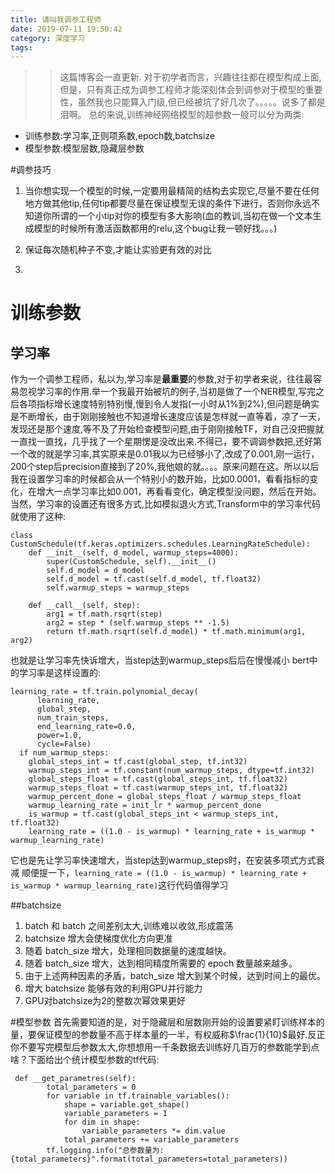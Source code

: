 ```yaml
---
title: 请叫我调参工程师
date: 2019-07-11 19:50:42
category: 深度学习
tags:
---
```

>>这篇博客会一直更新.
对于初学者而言，兴趣往往都在模型构成上面,但是，只有真正成为调参工程师才能深刻体会到调参对于模型的重要性，虽然我也只能算入门级,但已经被坑了好几次了。。。。。说多了都是泪啊。
总的来说,训练神经网络模型的超参数一般可以分为两类:
* 训练参数:学习率,正则项系数,epoch数,batchsize
* 模型参数:模型层数,隐藏层参数

#调参技巧
1. 当你想实现一个模型的时候,一定要用最精简的结构去实现它,尽量不要在任何地方做其他tip,任何tip都要尽量在保证模型无误的条件下进行，否则你永远不知道你所谓的一个小tip对你的模型有多大影响(血的教训,当初在做一个文本生成模型的时候所有激活函数都用的relu,这个bug让我一顿好找。。。)

2. 保证每次随机种子不变,才能让实验更有效的对比
3.  
# 训练参数
## 学习率
作为一个调参工程师，私以为,学习率是**最重要**的参数,对于初学者来说，往往最容易忽视学习率的作用.举一个我最开始被坑的例子,当初是做了一个NER模型,写完之后各项指标增长速度特别特别慢,慢到令人发指(一小时从1%到2%),但问题是确实是不断增长，由于刚刚接触也不知道增长速度应该是怎样就一直等着，凉了一天，发现还是那个速度,等不及了开始检查模型问题,由于刚刚接触TF，对自己没把握就一直找一直找，几乎找了一个星期愣是没改出来.不得已，要不调调参数把,还好第一个改的就是学习率,其实原来是0.01我以为已经够小了,改成了0.001,刚一运行，200个step后precision直接到了20%,我他娘的就。。。。原来问题在这。所以以后我在设置学习率的时候都会从一个特别小的数开始，比如0.0001，看看指标的变化，在增大一点学习率比如0.001，再看看变化，确定模型没问题，然后在开始。当然，学习率的设置还有很多方式,比如模拟退火方式,Transform中的学习率代码就使用了这种:
```
class CustomSchedule(tf.keras.optimizers.schedules.LearningRateSchedule):
    def __init__(self, d_model, warmup_steps=4000):
        super(CustomSchedule, self).__init__()
        self.d_model = d_model
        self.d_model = tf.cast(self.d_model, tf.float32)
        self.warmup_steps = warmup_steps

    def __call__(self, step):
        arg1 = tf.math.rsqrt(step)
        arg2 = step * (self.warmup_steps ** -1.5)
        return tf.math.rsqrt(self.d_model) * tf.math.minimum(arg1, arg2)
```
也就是让学习率先快诉增大，当step达到warmup_steps后后在慢慢减小
bert中的学习率是这样设置的:
```
learning_rate = tf.train.polynomial_decay(
      learning_rate,
      global_step,
      num_train_steps,
      end_learning_rate=0.0,
      power=1.0,
      cycle=False)
  if num_warmup_steps:
    global_steps_int = tf.cast(global_step, tf.int32)
    warmup_steps_int = tf.constant(num_warmup_steps, dtype=tf.int32)
    global_steps_float = tf.cast(global_steps_int, tf.float32)
    warmup_steps_float = tf.cast(warmup_steps_int, tf.float32)
    warmup_percent_done = global_steps_float / warmup_steps_float
    warmup_learning_rate = init_lr * warmup_percent_done
    is_warmup = tf.cast(global_steps_int < warmup_steps_int, tf.float32)
    learning_rate = ((1.0 - is_warmup) * learning_rate + is_warmup * warmup_learning_rate)
```
它也是先让学习率快速增大，当step达到warmup_steps时，在安装多项式方式衰减 顺便提一下，`learning_rate = ((1.0 - is_warmup) * learning_rate + is_warmup * warmup_learning_rate)`这行代码值得学习

##batchsize
1. batch 和 batch 之间差别太大,训练难以收敛,形成震荡
2. batchsize 增大会使梯度优化方向更准
3. 随着 batch_size 增大，处理相同数据量的速度越快。
4. 随着 batch_size 增大，达到相同精度所需要的 epoch 数量越来越多。
5. 由于上述两种因素的矛盾，batch_size 增大到某个时候，达到时间上的最优。
6. 增大 batchsize 能够有效的利用GPU并行能力
7. GPU对batchsize为2的整数次幂效果更好




#模型参数
首先需要知道的是，对于隐藏层和层数刚开始的设置要紧盯训练样本的量，要保证模型的参数量不高于样本量的一半，有权威称$\frac{1}{10}$最好.反正你不要写完模型后参数太大,你想想用一千条数据去训练好几百万的参数能学到点啥？下面给出个统计模型参数的tf代码:
```
 def __get_parametres(self):
        total_parameters = 0
        for variable in tf.trainable_variables():
            shape = variable.get_shape()
            variable_parameters = 1
            for dim in shape:
                variable_parameters *= dim.value
            total_parameters += variable_parameters
        tf.logging.info("总参数量为:{total_parameters}".format(total_parameters=total_parameters))
```